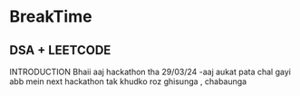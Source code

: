 # BreakTime
## DSA + LEETCODE
INTRODUCTION
Bhaii aaj hackathon tha 29/03/24 -aaj aukat pata chal gayi
abb mein next hackathon tak khudko roz ghisunga , chabaunga
